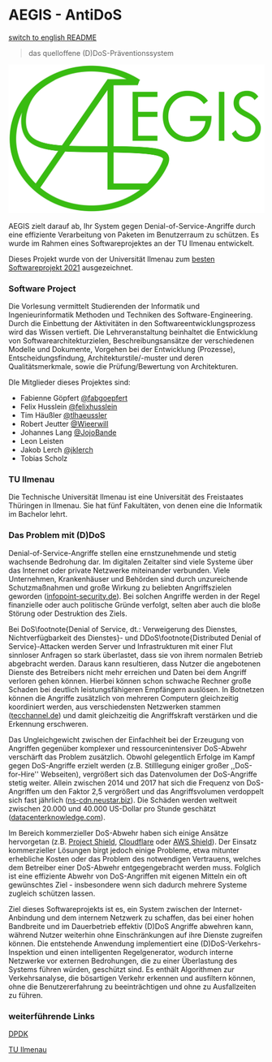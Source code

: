 # AEGIS - AntiDoS

[switch to english README](README.md)

> das quelloffene (D)DoS-Präventionssystem

![AEGIS](doc/img/aegis_logo_with_name.jpg)

AEGIS zielt darauf ab, Ihr System gegen Denial-of-Service-Angriffe durch eine effiziente Verarbeitung von Paketen im Benutzerraum zu schützen. Es wurde im Rahmen eines Softwareprojektes an der TU Ilmenau entwickelt.

Dieses Projekt wurde von der Universität Ilmenau zum [besten Softwareprojekt 2021](doc/img/Bestes%20Softwareprojekt.pdf) ausgezeichnet.


### Software Project
Die Vorlesung vermittelt Studierenden der Informatik und Ingenieurinformatik Methoden und Techniken des Software-Engineering. Durch die Einbettung der Aktivitäten in den Softwareentwicklungsprozess wird das Wissen vertieft. Die Lehrveranstaltung beinhaltet die Entwicklung von Softwarearchitekturzielen, Beschreibungsansätze der verschiedenen Modelle und Dokumente, Vorgehen bei der Entwicklung (Prozesse), Entscheidungsfindung, Architekturstile/-muster und deren Qualitätsmerkmale, sowie die Prüfung/Bewertung von Architekturen.

DIe Mitglieder dieses Projektes sind:
- Fabienne Göpfert [@fabgoepfert](https://github.com/fabgoepfert)
- Felix Husslein [@felixhusslein](https://github.com/felixhusslein)
- Tim Häußler [@tlhaeussler](https://github.com/tlhaeussler)
- Robert Jeutter [@Wieerwill](https://github.com/wieerwill)
- Johannes Lang [@JojoBande](https://github.com/JojoBande)
- Leon Leisten
- Jakob Lerch [@jklerch](https://github.com/jklerch)
- Tobias Scholz

### TU Ilmenau
Die Technische Universität Ilmenau ist eine Universität des Freistaates Thüringen in Ilmenau. Sie hat fünf Fakultäten, von denen eine die Informatik im Bachelor lehrt.

### Das Problem mit (D)DoS
Denial-of-Service-Angriffe stellen eine ernstzunehmende und stetig wachsende Bedrohung dar.
Im digitalen Zeitalter sind viele Systeme über das Internet oder private Netzwerke miteinander verbunden. Viele Unternehmen, Krankenhäuser und Behörden sind durch unzureichende Schutzmaßnahmen und große Wirkung zu beliebten Angriffszielen geworden ([infopoint-security.de](https://www.infopoint-security.de/cyber-angriffe-auf-deutsche-krankenhaeuser-sind-um-220-prozent-gestiegen/a26177/)). Bei solchen Angriffe werden in der Regel finanzielle oder auch politische Gründe verfolgt, selten aber auch die bloße Störung oder Destruktion des Ziels.

Bei DoS\footnote{Denial of Service, dt.: Verweigerung des Dienstes, Nichtverfügbarkeit des Dienstes}- und DDoS\footnote{Distributed Denial of Service}-Attacken werden Server und Infrastrukturen mit einer Flut sinnloser Anfragen so stark überlastet, dass sie von ihrem normalen Betrieb abgebracht werden. Daraus kann resultieren, dass Nutzer die angebotenen Dienste des Betreibers nicht mehr erreichen und Daten bei dem Angriff verloren gehen können.
Hierbei können schon schwache Rechner große Schaden bei deutlich leistungsfähigeren Empfängern auslösen. In Botnetzen können die Angriffe zusätzlich von mehreren Computern gleichzeitig koordiniert werden, aus verschiedensten Netzwerken stammen ([tecchannel.de](https://www.tecchannel.de/a/trend-micro-latente-gefahr-durch-botnet-sdbot,2024687)) und damit gleichzeitig die Angriffskraft verstärken und die Erkennung erschweren.

Das Ungleichgewicht zwischen der Einfachheit bei der Erzeugung von Angriffen gegenüber komplexer und ressourcenintensiver DoS-Abwehr verschärft das Problem zusätzlich. Obwohl gelegentlich Erfolge im Kampf gegen DoS-Angriffe erzielt werden (z.B. Stilllegung einiger großer ,,DoS-for-Hire'' Webseiten), vergrößert sich das Datenvolumen der DoS-Angriffe stetig weiter. Allein zwischen 2014 und 2017 hat sich die Frequenz von DoS-Angriffen um den Faktor 2,5 vergrößert und das Angriffsvolumen verdoppelt sich fast jährlich ([ns-cdn.neustar.biz](https://ns-cdn.neustar.biz/creative_services/biz/neustar/www/resources/whitepapers/it-security/ddos/2016-apr-ddos-report.pdf)). Die Schäden werden weltweit zwischen 20.000 und 40.000 US-Dollar pro Stunde geschätzt ([datacenterknowledge.com](https://www.datacenterknowledge.com/archives/2016/05/13/number-of-costly-dos-related-data-center-outages-rising)).

Im Bereich kommerzieller DoS-Abwehr haben sich einige Ansätze hervorgetan (z.B. [Project Shield](https://projectshield.withgoogle.com/landing), [Cloudflare](https://www.cloudflare.com/ddos/) oder [AWS Shield](https://aws.amazon.com/de/shield/)). Der Einsatz kommerzieller Lösungen birgt jedoch einige Probleme, etwa mitunter erhebliche Kosten oder das Problem des notwendigen Vertrauens, welches dem Betreiber einer DoS-Abwehr entgegengebracht werden muss. Folglich ist eine effiziente Abwehr von DoS-Angriffen mit eigenen Mitteln ein oft gewünschtes Ziel - insbesondere wenn sich dadurch mehrere Systeme zugleich schützen lassen.

Ziel dieses Softwareprojekts ist es, ein System zwischen der Internet-Anbindung und dem internem Netzwerk zu schaffen, das bei einer hohen Bandbreite und im Dauerbetrieb effektiv (D)DoS Angriffe abwehren kann, während Nutzer weiterhin ohne Einschränkungen auf ihre Dienste zugreifen können. Die entstehende Anwendung implementiert eine (D)DoS-Verkehrs-Inspektion und einen intelligenten Regelgenerator, wodurch interne Netzwerke vor externen Bedrohungen, die zu einer Überlastung des Systems führen würden, geschützt sind. Es enthält Algorithmen zur Verkehrsanalyse, die bösartigen Verkehr erkennen und ausfiltern können, ohne die Benutzererfahrung zu beeinträchtigen und ohne zu Ausfallzeiten zu führen.

### weiterführende Links
[DPDK](https://www.dpdk.org/)

[TU Ilmenau](https://www.tu-ilmenau.de)
